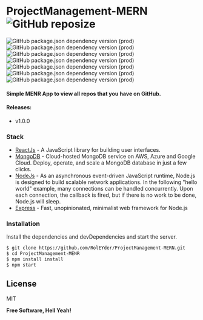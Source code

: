 # ProjectManagement-MERN ![GitHub reposize](https://img.shields.io/github/repo-size/RolEYder/ProjectManagement-MERN?color=green&style=flat-square)

![GitHub package.json dependency version (prod)](https://img.shields.io/github/package-json/dependency-version/RolEYder/ProjectManagement-MERN/react)
![GitHub package.json dependency version (prod)](https://img.shields.io/github/package-json/dependency-version/RolEYder/ProjectManagement-MERN/express)
![GitHub package.json dependency version (prod)](https://img.shields.io/github/package-json/dependency-version/RolEYder/ProjectManagement-MERN/react-dom)
![GitHub package.json dependency version (prod)](https://img.shields.io/github/package-json/dependency-version/RolEYder/ProjectManagement-MERN/mongoose)
![GitHub package.json dependency version (prod)](https://img.shields.io/github/package-json/dependency-version/RolEYder/ProjectManagement-MERN/semantic-ui-react)
![GitHub package.json dependency version (prod)](https://img.shields.io/github/package-json/dependency-version/RolEYder/ProjectManagement-MERN/express-jwt)
![GitHub package.json dependency version (prod)](https://img.shields.io/github/package-json/dependency-version/RolEYder/ProjectManagement-MERN/axios)

#### Simple MENR App to view all repos that you have on GitHub.

  





#### Releases:
  - v1.0.0   




### Stack



* [ReactJs](https://es.reactjs.org/) - A JavaScript library for building user interfaces.
* [MongoDB](https://www.mongodb.com/cloud/atlas/lp/try2?utm_source=google&utm_campaign=gs_footprint_row_search_brand_atlas_desktop&utm_term=mongodb&utm_medium=cpc_paid_search&utm_ad=e&gclid=Cj0KCQjwz4z3BRCgARIsAES_OVcbo-8IWTVG1v9pPt5yOU7D8kM_4hPm9TZ8WXGs2_893i4n_sE_o_4aAvDoEALw_wcB) - Cloud-hosted MongoDB service on AWS, Azure and Google Cloud. Deploy, operate, and scale a MongoDB database in just a few clicks.
* [NodeJs](https://nodejs.org/en/download/) - As an asynchronous event-driven JavaScript runtime, Node.js is designed to build scalable network applications. In the following "hello world" example, many connections can be handled concurrently. Upon each connection, the callback is fired, but if there is no work to be done, Node.js will sleep.
* [Express](http://expressjs.com/) - Fast, unopinionated, minimalist web framework for Node.js



### Installation



Install the dependencies and devDependencies and start the server.

```sh
$ git clone https://github.com/RolEYder/ProjectManagement-MERN.git
$ cd ProjectManagement-MENR
$ npm install install
$ npm start 
```





License
----

MIT


**Free Software, Hell Yeah!**

[//]: # (These are reference links used in the body of this note and get stripped out when the markdown processor does its job. There is no need to format nicely because it shouldn't be seen. Thanks SO - http://stackoverflow.com/questions/4823468/store-comments-in-markdown-syntax)



